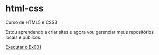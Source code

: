 # html-css
Curso de HTML5 e CSS3

Estou aprendendo a criar sites e agora vou gerenciar meus repositórios locais e públicos. 


<a href="https://jotape-coding.github.io/html-css/exercicios/ex001/index.html"> Executar o Ex001</a>